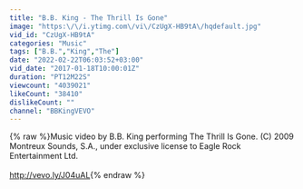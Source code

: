 ```yaml
---
title: "B.B. King - The Thrill Is Gone"
image: "https:\/\/i.ytimg.com\/vi\/CzUgX-HB9tA\/hqdefault.jpg"
vid_id: "CzUgX-HB9tA"
categories: "Music"
tags: ["B.B.","King","The"]
date: "2022-02-22T06:03:52+03:00"
vid_date: "2017-01-18T10:00:01Z"
duration: "PT12M22S"
viewcount: "4039021"
likeCount: "38410"
dislikeCount: ""
channel: "BBKingVEVO"
---
```

{% raw %}Music video by B.B. King performing The Thrill Is Gone. (C) 2009 Montreux Sounds, S.A., under exclusive license to Eagle Rock Entertainment Ltd.<br /><br /><a rel="nofollow" target="blank" href="http://vevo.ly/J04uAL">http://vevo.ly/J04uAL</a>{% endraw %}
